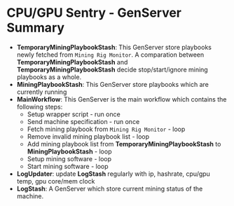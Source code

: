 # CPU/GPU Sentry - GenServer Summary
- **TemporaryMiningPlaybookStash**: This GenServer store playbooks newly fetched from `Mining Rig Monitor`. A comparation
between **TemporaryMiningPlaybookStash** and **TemporaryMiningPlaybookStash** decide stop/start/ignore mining playbooks
as a whole.
- **MiningPlaybookStash**: This GenServer store playbooks which are currently running
- **MainWorkflow**: This GenServer is the main workflow which contains the following steps:
    - Setup wrapper script - run once
    - Send machine specification - run once
    - Fetch mining playbook from `Mining Rig Monitor` - loop
    - Remove invalid mining playbook list - loop
    - Add mining playbook list from **TemporaryMiningPlaybookStash** to **MiningPlaybookStash** - loop
    - Setup mining software - loop
    - Start mining software - loop
- **LogUpdater**: update **LogStash** regularly with ip, hashrate, cpu/gpu temp, gpu core/mem clock
- **LogStash**: A GenServer which store current mining status of the machine.
